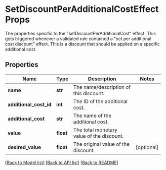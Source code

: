 # SetDiscountPerAdditionalCostEffectProps

The properties specific to the \"setDiscountPerAdditionalCost\" effect. This gets triggered whenever a validated rule contained a \"set per additional cost discount\" effect. This is a discount that should be applied on a specific additional cost.
## Properties
Name | Type | Description | Notes
------------ | ------------- | ------------- | -------------
**name** | **str** | The name/description of this discount. | 
**additional_cost_id** | **int** | The ID of the additional cost. | 
**additional_cost** | **str** | The name of the additional cost. | 
**value** | **float** | The total monetary value of the discount. | 
**desired_value** | **float** | The original value of the discount. | [optional] 

[[Back to Model list]](../README.md#documentation-for-models) [[Back to API list]](../README.md#documentation-for-api-endpoints) [[Back to README]](../README.md)


